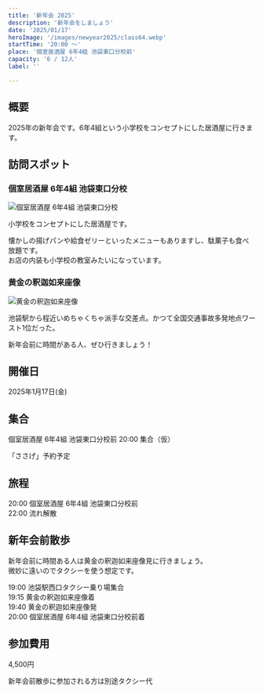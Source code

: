 ```yaml
---
title: '新年会 2025'
description: '新年会をしましょう'
date: '2025/01/17'
heroImage: '/images/newyear2025/class64.webp'
startTime: '20:00 〜'
place: '個室居酒屋 6年4組 池袋東口分校前'
capacity: '6 / 12人'
label: ''

---
```


## 概要

2025年の新年会です。6年4組という小学校をコンセプトにした居酒屋に行きます。


## 訪問スポット

### 個室居酒屋 6年4組 池袋東口分校

![個室居酒屋 6年4組 池袋東口分校](/images/newyear2025/class64.webp)

小学校をコンセプトにした居酒屋です。


懐かしの揚げパンや給食ゼリーといったメニューもありますし、駄菓子も食べ放題です。  
お店の内装も小学校の教室みたいになっています。

### 黄金の釈迦如来座像

![黄金の釈迦如来座像](/images/retro_game/ougonshaka_800x602.webp)

池袋駅から程近いめちゃくちゃ派手な交差点。かつて全国交通事故多発地点ワースト1位だった。

新年会前に時間がある人、ぜひ行きましょう！

## 開催日

2025年1月17日(金)

## 集合

個室居酒屋 6年4組 池袋東口分校前 20:00 集合（仮）

「ささげ」予約予定

## 旅程

20:00 個室居酒屋 6年4組 池袋東口分校前  
22:00 流れ解散


## 新年会前散歩

新年会前に時間ある人は黄金の釈迦如来座像見に行きましょう。  
微妙に遠いのでタクシーを使う想定です。

19:00 池袋駅西口タクシー乗り場集合  
19:15 黄金の釈迦如来座像着  
19:40 黄金の釈迦如来座像発  
20:00 個室居酒屋 6年4組 池袋東口分校前着  

## 参加費用

4,500円

新年会前散歩に参加される方は別途タクシー代
